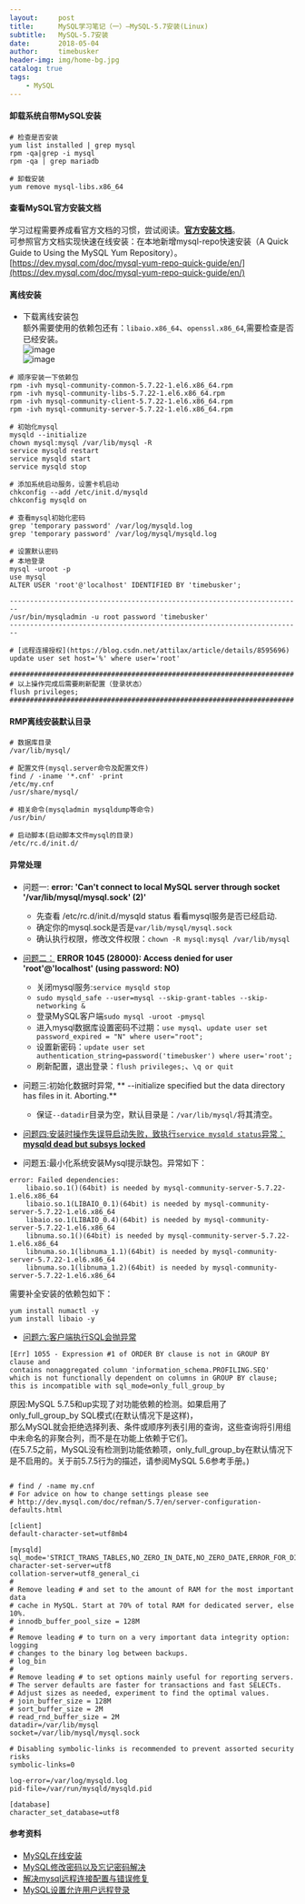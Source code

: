 ```yaml
---
layout:     post
title:      MySQL学习笔记（一）—MySQL-5.7安装(Linux)
subtitle:   MySQL-5.7安装
date:       2018-05-04
author:     timebusker
header-img: img/home-bg.jpg
catalog: true
tags:
    - MySQL
---
```


#### 卸载系统自带MySQL安装  

```
# 检查是否安装
yum list installed | grep mysql 
rpm -qa|grep -i mysql
rpm -qa | grep mariadb  

# 卸载安装 
yum remove mysql-libs.x86_64
```

#### 查看MySQL官方安装文档
学习过程需要养成看官方文档的习惯，尝试阅读。[**官方安装文档**](https://dev.mysql.com/doc/mysql-yum-repo-quick-guide/en/#repo-qg-yum-install-components)。    
可参照官方文档实现快速在线安装：在本地新增mysql-repo快速安装（A Quick Guide to Using the MySQL Yum Repository）。   
[https://dev.mysql.com/doc/mysql-yum-repo-quick-guide/en/](https://dev.mysql.com/doc/mysql-yum-repo-quick-guide/en/)

#### 离线安装  
- 下载离线安装包   
额外需要使用的依赖包还有：`libaio.x86_64`、`openssl.x86_64`,需要检查是否已经安装。    
![image](/img/mysql/1/1.png)   
![image](/img/mysql/1/2.png)  

```
# 顺序安装一下依赖包    
rpm -ivh mysql-community-common-5.7.22-1.el6.x86_64.rpm   
rpm -ivh mysql-community-libs-5.7.22-1.el6.x86_64.rpm   
rpm -ivh mysql-community-client-5.7.22-1.el6.x86_64.rpm   
rpm -ivh mysql-community-server-5.7.22-1.el6.x86_64.rpm

# 初始化mysql    
mysqld --initialize 
chown mysql:mysql /var/lib/mysql -R
service mysqld restart
service mysqld start
service mysqld stop

# 添加系统启动服务，设置卡机启动    
chkconfig --add /etc/init.d/mysqld
chkconfig mysqld on 

# 查看mysql初始化密码  
grep 'temporary password' /var/log/mysqld.log   
grep 'temporary password' /var/log/mysql/mysqld.log  

# 设置默认密码  
# 本地登录
mysql -uroot -p
use mysql  
ALTER USER 'root'@'localhost' IDENTIFIED BY 'timebusker';

------------------------------------------------------------------------
/usr/bin/mysqladmin -u root password 'timebusker'
------------------------------------------------------------------------

# [远程连接授权](https://blog.csdn.net/attilax/article/details/8595696)    
update user set host='%' where user='root'  

######################################################################
# 以上操作完成后需要刷新配置（登录状态）
flush privileges;
######################################################################
```  
#### RMP离线安装默认目录

```
# 数据库目录
/var/lib/mysql/

# 配置文件(mysql.server命令及配置文件)
find / -iname '*.cnf' -print
/etc/my.cnf
/usr/share/mysql/

# 相关命令(mysqladmin mysqldump等命令)
/usr/bin/

# 启动脚本(启动脚本文件mysql的目录)
/etc/rc.d/init.d/
``` 


#### 异常处理   
- 问题一: **error: 'Can't connect to local MySQL server through socket '/var/lib/mysql/mysql.sock' (2)'**    
  + 先查看 /etc/rc.d/init.d/mysqld status 看看mysql服务是否已经启动.
  + 确定你的mysql.sock是否是`var/lib/mysql/mysql.sock`  
  + 确认执行权限，修改文件权限：`chown -R mysql:mysql /var/lib/mysql`    

- [问题二：](https://blog.csdn.net/fghsfeyhdf/article/details/78799270) **ERROR 1045 (28000): Access denied for user 'root'@'localhost' (using password: NO)**        
  + 关闭mysql服务:`service mysqld stop ` 
  + `sudo mysqld_safe --user=mysql --skip-grant-tables --skip-networking &`  
  + 登录MySQL客户端`sudo mysql -uroot -pmysql `
  + 进入mysql数据库设置密码不过期：`use mysql`、`update user set password_expired = "N" where user="root"; `  
  + 设置新密码：`update user set authentication_string=password('timebusker') where user='root';` 
  + 刷新配置，退出登录：`flush privileges;`、`\q or quit `      

- 问题三:初始化数据时异常, ** --initialize specified but the data directory has files in it. Aborting.**   
  + 保证`--datadir`目录为空，默认目录是：`/var/lib/mysql/`将其清空。

- [问题四:安装时操作失误导启动失败，致执行`service mysqld status`异常：**mysqld dead but subsys locked**](https://blog.csdn.net/mochong/article/details/67636467)    

- 问题五:最小化系统安装Mysql提示缺包。异常如下：   

```  
error: Failed dependencies:
	libaio.so.1()(64bit) is needed by mysql-community-server-5.7.22-1.el6.x86_64
	libaio.so.1(LIBAIO_0.1)(64bit) is needed by mysql-community-server-5.7.22-1.el6.x86_64
	libaio.so.1(LIBAIO_0.4)(64bit) is needed by mysql-community-server-5.7.22-1.el6.x86_64
	libnuma.so.1()(64bit) is needed by mysql-community-server-5.7.22-1.el6.x86_64
	libnuma.so.1(libnuma_1.1)(64bit) is needed by mysql-community-server-5.7.22-1.el6.x86_64
	libnuma.so.1(libnuma_1.2)(64bit) is needed by mysql-community-server-5.7.22-1.el6.x86_64
```   

需要补全安装的依赖包如下：     
  
```
yum install numactl -y   
yum install libaio -y  
```    

- [问题六:客户端执行SQL会抛异常](https://blog.csdn.net/fansili/article/details/78664267)     

```
[Err] 1055 - Expression #1 of ORDER BY clause is not in GROUP BY clause and 
contains nonaggregated column 'information_schema.PROFILING.SEQ' 
which is not functionally dependent on columns in GROUP BY clause; 
this is incompatible with sql_mode=only_full_group_by   
```  

原因:MySQL 5.7.5和up实现了对功能依赖的检测。如果启用了only_full_group_by SQL模式(在默认情况下是这样)，   
那么MySQL就会拒绝选择列表、条件或顺序列表引用的查询，这些查询将引用组中未命名的非聚合列，而不是在功能上依赖于它们。   
(在5.7.5之前，MySQL没有检测到功能依赖项，only_full_group_by在默认情况下是不启用的。关于前5.7.5行为的描述，请参阅MySQL 5.6参考手册。)         
   
```     

# find / -name my.cnf
# For advice on how to change settings please see
# http://dev.mysql.com/doc/refman/5.7/en/server-configuration-defaults.html

[client]
default-character-set=utf8mb4

[mysqld]
sql_mode='STRICT_TRANS_TABLES,NO_ZERO_IN_DATE,NO_ZERO_DATE,ERROR_FOR_DIVISION_BY_ZERO,NO_AUTO_CREATE_USER,NO_ENGINE_SUBSTITUTION'
character-set-server=utf8
collation-server=utf8_general_ci
#
# Remove leading # and set to the amount of RAM for the most important data
# cache in MySQL. Start at 70% of total RAM for dedicated server, else 10%.
# innodb_buffer_pool_size = 128M
#
# Remove leading # to turn on a very important data integrity option: logging
# changes to the binary log between backups.
# log_bin
#
# Remove leading # to set options mainly useful for reporting servers.
# The server defaults are faster for transactions and fast SELECTs.
# Adjust sizes as needed, experiment to find the optimal values.
# join_buffer_size = 128M
# sort_buffer_size = 2M
# read_rnd_buffer_size = 2M
datadir=/var/lib/mysql
socket=/var/lib/mysql/mysql.sock

# Disabling symbolic-links is recommended to prevent assorted security risks
symbolic-links=0

log-error=/var/log/mysqld.log
pid-file=/var/run/mysqld/mysqld.pid

[database]
character_set_database=utf8   

```    

#### 参考资料
- [MySQL在线安装](https://www.cnblogs.com/silentdoer/articles/7258232.html)
- [MySQL修改密码以及忘记密码解决](https://blog.csdn.net/Oscer2016/article/details/76450711)
- [解决mysql远程连接配置与错误修复](https://www.jianshu.com/p/192688974302)
- [MySQL设置允许用户远程登录](https://blog.csdn.net/gebitan505/article/details/51726667)
